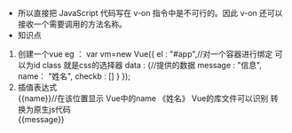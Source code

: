 - 所以直接把 JavaScript 代码写在 v-on 指令中是不可行的。因此 v-on 还可以接收一个需要调用的方法名称。
- 知识点
 1. 创建一个vue
    eg ：  var vm=new Vue({
            el : "#app",//对一个容器进行绑定 可以为id class  就是css的选择器
            data : {//提供的数据
                message : "信息",
                name： "姓名",
                checkb : []
            }
        });
 2. 插值表达式
    <div id="app">
        {{name}}//在该位置显示 Vue中的name 《姓名》  Vue的库文件可以识别 转换为原生js代码
    </div>
    {{message}} 